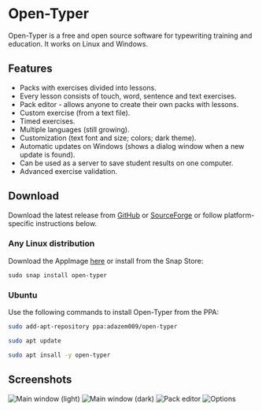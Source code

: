 # Open-Typer

Open-Typer is a free and open source software for typewriting training and education.
It works on Linux and Windows.

## Features
* Packs with exercises divided into lessons.
* Every lesson consists of touch, word, sentence and text exercises.
* Pack editor - allows anyone to create their own packs with lessons.
* Custom exercise (from a text file).
* Timed exercises.
* Multiple languages (still growing).
* Customization (text font and size; colors; dark theme).
* Automatic updates on Windows (shows a dialog window when a new update is found).
* Can be used as a server to save student results on one computer.
* Advanced exercise validation.

## Download
Download the latest release from [GitHub](https://github.com/Open-Typer/Open-Typer/releases/latest) or [SourceForge](https://sourceforge.net/projects/open-typer/) or follow platform-specific instructions below.
### Any Linux distribution
Download the AppImage [here](https://github.com/Open-Typer/Open-Typer/releases/latest/download/Open-Typer-x86_64.AppImage) or install from the Snap Store:

`sudo snap install open-typer`
### Ubuntu
Use the following commands to install Open-Typer from the PPA:

```bash
sudo add-apt-repository ppa:adazem009/open-typer

sudo apt update

sudo apt insall -y open-typer
```

## Screenshots
![Main window (light)](main/main_window_light.png)
![Main window (dark)](main/main_window_dark.png)
![Pack editor](main/pack_editor.png)
![Options](optionsWindow.png)
